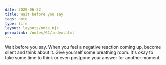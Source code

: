 ```yaml
---
date: 2020-06-22
title: Wait before you say
tags: note
type: life
layout: layouts/note.njk
permalink: /notes/62/index.html
---
```


Wait before you say. When you feel a negative reaction coming up, become silent and think about it. Give yourself some breathing room. It's okay to take some time to think or even postpone your answer for another moment.
